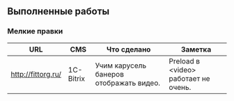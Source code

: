 ## Выполненные работы

### Мелкие правки

URL | CMS | Что сделано | Заметка
--- | --- | ---| ---
http://fittorg.ru/ | 1C-Bitrix | Учим карусель банеров отображать видео. | Preload в &lt;video&gt; работает не очень.
